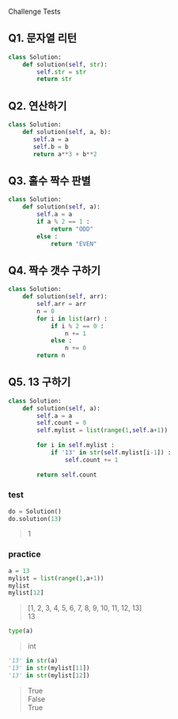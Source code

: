 Challenge Tests


## Q1. 문자열 리턴

```Python
class Solution:
    def solution(self, str):
        self.str = str
        return str
```


## Q2. 연산하기

```Python
class Solution:
    def solution(self, a, b):
       self.a = a
       self.b = b
       return a**3 + b**2
```


## Q3. 홀수 짝수 판별

```Python
class Solution:
    def solution(self, a):
        self.a = a
        if a % 2 == 1 :
            return "ODD"
        else :
            return "EVEN"
```


## Q4. 짝수 갯수 구하기  

```Python
class Solution:
    def solution(self, arr):
        self.arr = arr
        n = 0
        for i in list(arr) :
            if i % 2 == 0 :
                n += 1
            else :
                n += 0
        return n
```


## Q5. 13 구하기 

```Python
class Solution:
    def solution(self, a):
        self.a = a
        self.count = 0
        self.mylist = list(range(1,self.a+1))
        
        for i in self.mylist :
            if '13' in str(self.mylist[i-1]) :
                self.count += 1
                
        return self.count
```

### test

```Python
do = Solution()
do.solution(13)
```
> 1

### practice
```Python
a = 13
mylist = list(range(1,a+1))
mylist
mylist[12]
```
> [1, 2, 3, 4, 5, 6, 7, 8, 9, 10, 11, 12, 13]  
> 13

```Python
type(a)
```
> int

```Python
'13' in str(a)
'13' in str(mylist[11])
'13' in str(mylist[12])
```
> True  
> False  
> True

